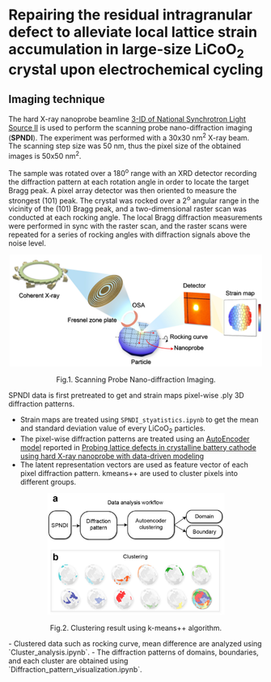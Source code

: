 Repairing the residual intragranular defect to alleviate local lattice strain accumulation in large-size LiCoO<sub>2</sub> crystal upon electrochemical cycling
====

## Imaging technique
The hard X-ray nanoprobe beamline [3-ID of National Synchrotron Light Source II](https://www.bnl.gov/nsls2/beamlines/beamline.php?r=3-ID) is used to perform the scanning probe nano-diffraction imaging (**SPNDI**). The experiment was performed with a 30x30 nm<sup>2</sup> X-ray beam. The scanning step size was 50 nm, thus the pixel size of the obtained images is 50x50 nm<sup>2</sup>.

The sample was rotated over a 180<sup>o</sup> range with an XRD detector recording the diffraction pattern at each rotation angle in order to locate the target Bragg peak. A pixel array detector was then oriented to measure the strongest (101) peak. The crystal was rocked over a 2<sup>o</sup> angular range in the vicinity of the (101) Bragg peak, and a two-dimensional raster scan was conducted at each rocking angle. The local Bragg diffraction measurements were performed in sync with the raster scan, and the raster scans were repeated for a series of rocking angles with diffraction signals above the noise level.

<p align="center"><img src="./images/SPNDI.jpg" width="500"></p>
<p align = "center">
Fig.1. Scanning Probe Nano-diffraction Imaging.
</p>

SPNDI data is first pretreated to get and strain maps pixel-wise .ply 3D diffraction patterns.
-  Strain maps are treated using `SPNDI_styatistics.ipynb` to get the mean and standard deviation value of every LiCoO<sub>2</sub> particles. 
- The pixel-wise diffraction patterns are treated using an [AutoEncoder model](https://github.com/YijinLiu-Lab/NanoDiffractionAnalysis) reported in [Probing lattice defects in crystalline battery cathode using hard X-ray nanoprobe with data-driven modeling](https://www.sciencedirect.com/science/article/pii/S2405829721005997)
- The latent representation vectors are used as feature vector of each pixel diffraction pattern. kmeans++ are used to cluster pixels into different groups.
<p align="center"><img src="./images/clustering.jpg" width="350"></p>
<p align = "center">
Fig.2. Clustering result using k-means++ algorithm.
</p>
- Clustered data such as rocking curve, mean difference are analyzed using `Cluster_analysis.ipynb`.
- The diffraction patterns of domains, boundaries, and each cluster are obtained using `Diffraction_pattern_visualization.ipynb`.
